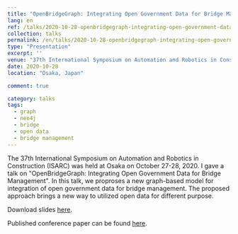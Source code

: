 ```yaml
---
title: "OpenBridgeGraph: Integrating Open Government Data for Bridge Management"
lang: en
ref: /talks/2020-10-28-openbridgegraph-integrating-open-government-data-for-bridge-management
collection: talks
permalink: /en/talks/2020-10-28-openbridgegraph-integrating-open-government-data-for-bridge-management
type: "Presentation"
excerpt: ''
venue: "37th International Symposium on Automation and Robotics in Construction (ISARC)"
date: 2020-10-28
location: "Osaka, Japan"

comment: true

category: talks
tags: 
  - graph
  - neo4j
  - bridge
  - open data
  - bridge management
---
```


The 37th International Symposium on Automation and Robotics in Construction (ISARC) was held at Osaka on October 27-28, 2020. I gave a talk on "OpenBridgeGraph: Integrating Open Government Data for Bridge Management". In this talk, we proproses a new graph-based model for integration of open government data for bridge management. The proposed approach brings a new way to utilized open data for different purpose.

Download slides [here]({{site.baseurl}}/files/2020-10-28-openbridgegraph-integrating-open-government-data-for-bridge-management-slides.pdf).

Published conference paper can be found [here]({{site.baseurl}}/en/publications/2020-10-14-openbridgegraph-integrating-open-government-data-for-bridge-management).
